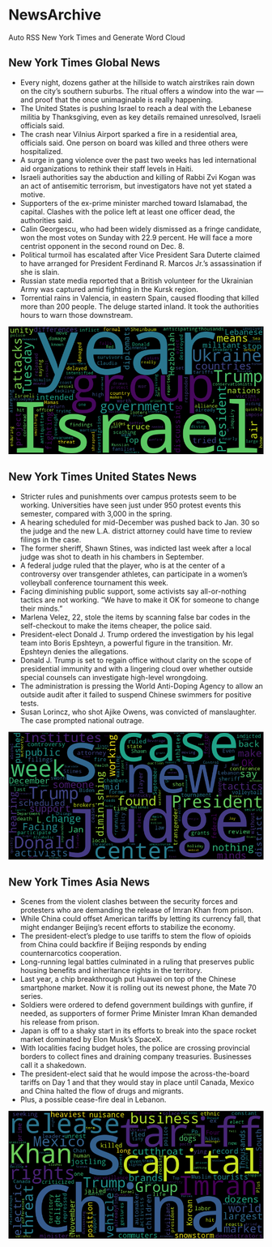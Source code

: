 # NewsArchive
Auto RSS New York Times and Generate Word Cloud

## New York Times Global News
* Every night, dozens gather at the hillside to watch airstrikes rain down on the city’s southern suburbs. The ritual offers a window into the war — and proof that the once unimaginable is really happening.
* The United States is pushing Israel to reach a deal with the Lebanese militia by Thanksgiving, even as key details remained unresolved, Israeli officials said.
* The crash near Vilnius Airport sparked a fire in a residential area, officials said. One person on board was killed and three others were hospitalized.
* A surge in gang violence over the past two weeks has led international aid organizations to rethink their staff levels in Haiti.
* Israeli authorities say the abduction and killing of Rabbi Zvi Kogan was an act of antisemitic terrorism, but investigators have not yet stated a motive.
* Supporters of the ex-prime minister marched toward Islamabad, the capital. Clashes with the police left at least one officer dead, the authorities said.
* Calin Georgescu, who had been widely dismissed as a fringe candidate, won the most votes on Sunday with 22.9 percent. He will face a more centrist opponent in the second round on Dec. 8.
* Political turmoil has escalated after Vice President Sara Duterte claimed to have arranged for President Ferdinand R. Marcos Jr.’s assassination if she is slain.
* Russian state media reported that a British volunteer for the Ukrainian Army was captured amid fighting in the Kursk region.
* Torrential rains in Valencia, in eastern Spain, caused flooding that killed more than 200 people. The deluge started inland. It took the authorities hours to warn those downstream.

![Global](./global.png)
## New York Times United States News
* Stricter rules and punishments over campus protests seem to be working. Universities have seen just under 950 protest events this semester, compared with 3,000 in the spring.
* A hearing scheduled for mid-December was pushed back to Jan. 30 so the judge and the new L.A. district attorney could have time to review filings in the case.
* The former sheriff, Shawn Stines, was indicted last week after a local judge was shot to death in his chambers in September.
* A federal judge ruled that the player, who is at the center of a controversy over transgender athletes, can participate in a women’s volleyball conference tournament this week.
* Facing diminishing public support, some activists say all-or-nothing tactics are not working. “We have to make it OK for someone to change their minds.”
* Marlena Velez, 22, stole the items by scanning false bar codes in the self-checkout to make the items cheaper, the police said.
* President-elect Donald J. Trump ordered the investigation by his legal team into Boris Epshteyn, a powerful figure in the transition. Mr. Epshteyn denies the allegations.
* Donald J. Trump is set to regain office without clarity on the scope of presidential immunity and with a lingering cloud over whether outside special counsels can investigate high-level wrongdoing.
* The administration is pressing the World Anti-Doping Agency to allow an outside audit after it failed to suspend Chinese swimmers for positive tests.
* Susan Lorincz, who shot Ajike Owens, was convicted of manslaughter. The case prompted national outrage.

![US](./usnews.png)
## New York Times Asia News
* Scenes from the violent clashes between the security forces and protesters who are demanding the release of Imran Khan from prison.
* While China could offset American tariffs by letting its currency fall, that might endanger Beijing’s recent efforts to stabilize the economy.
* The president-elect’s pledge to use tariffs to stem the flow of opioids from China could backfire if Beijing responds by ending counternarcotics cooperation.
* Long-running legal battles culminated in a ruling that preserves public housing benefits and inheritance rights in the territory.
* Last year, a chip breakthrough put Huawei on top of the Chinese smartphone market. Now it is rolling out its newest phone, the Mate 70 series.
* Soldiers were ordered to defend government buildings with gunfire, if needed, as supporters of former Prime Minister Imran Khan demanded his release from prison.
* Japan is off to a shaky start in its efforts to break into the space rocket market dominated by Elon Musk’s SpaceX.
* With localities facing budget holes, the police are crossing provincial borders to collect fines and draining company treasuries. Businesses call it a shakedown.
* The president-elect said that he would impose the across-the-board tariffs on Day 1 and that they would stay in place until Canada, Mexico and China halted the flow of drugs and migrants.
* Plus, a possible cease-fire deal in Lebanon.

![Asian](./asian.png)
